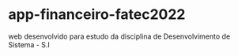 # app-financeiro-fatec2022
web desenvolvido para estudo da disciplina de Desenvolvimento de Sistema - S.I
